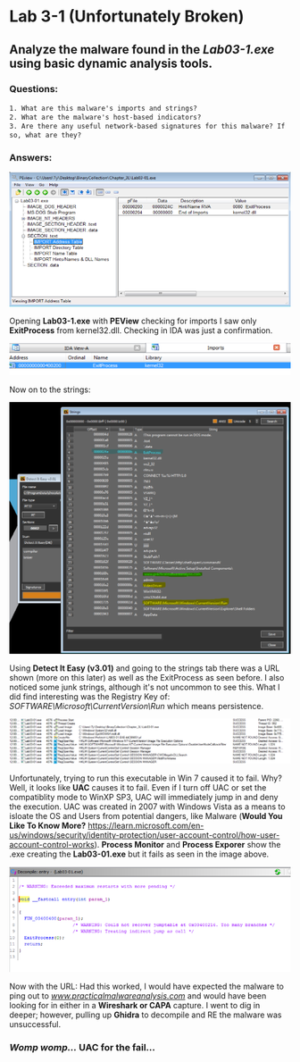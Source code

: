 # Lab 3-1 (Unfortunately Broken)

## Analyze the malware found in the *Lab03-1.exe* using basic dynamic analysis tools.

### Questions:
    1. What are this malware's imports and strings?
    2. What are the malware's host-based indicators?
    3. Are there any useful network-based signatures for this malware? If so, what are they? 

### Answers:
![3-1: Imports with PEView](Images/3-1-1.png)

Opening **Lab03-1.exe** with **PEView** checking for imports I saw only **ExitProcess** from kernel32.dll. Checking in IDA was just a confirmation.

![3-1: Imports with IDA](Images/3-1-1-IDA.png)

Now on to the strings: 

![3-1: Strings with Detect It Easy](Images/3-1-2.png)

Using **Detect It Easy (v3.01)** and going to the strings tab there was a URL shown (more on this later) as well as the ExitProcess as seen before. I also noticed some junk strings, although it's not uncommon to see this. What I did find interesting was the Registry Key of: *SOFTWARE\Microsoft\CurrentVersion\Run* which means persistence.

![3-1: Debug with Procmon](Images/3-1-2-Procmon.png)

Unfortunately, trying to run this executable in Win 7 caused it to fail. Why? Well, it looks like **UAC** causes it to fail. Even if I turn off UAC or set the compatiblity mode to WinXP SP3, UAC will immediately jump in and deny the execution. UAC was created in 2007 with Windows Vista as a means to isloate the OS and Users from potential dangers, like Malware (**Would You Like To Know More?** https://learn.microsoft.com/en-us/windows/security/identity-protection/user-account-control/how-user-account-control-works). **Process Monitor** and **Process Exporer** show the .exe creating the **Lab03-01.exe** but it fails as seen in the image above.

![3-1: Debug with Ghidra](Images/3-1-2-Ghidra.png)    

Now with the URL: Had this worked, I would have expected the malware to ping out to *www.practicalmalwareanalysis.com* and would have been looking for in either in a **Wireshark or CAPA** capture. I went to dig in deeper; however, pulling up **Ghidra** to decompile and RE the malware was unsuccessful.

### *Womp womp...* UAC for the fail...